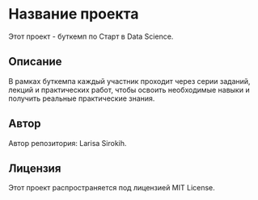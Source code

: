 # Название проекта

Этот проект - буткемп по Старт в Data Science.

## Описание

В рамках буткемпа каждый участник проходит через серии заданий, лекций и практических работ, чтобы освоить необходимые навыки и получить реальные практические знания.

## Автор

Автор репозитория:  Larisa Sirokih.

## Лицензия

Этот проект распространяется под лицензией  MIT License.
